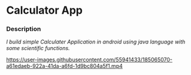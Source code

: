 # Calculator App

### Description

_I build simple Calculater Application in android using java language with some scientific functions._



https://user-images.githubusercontent.com/55941433/185065070-a61edaeb-922a-41da-a6fd-1d9bc804a5f1.mp4

